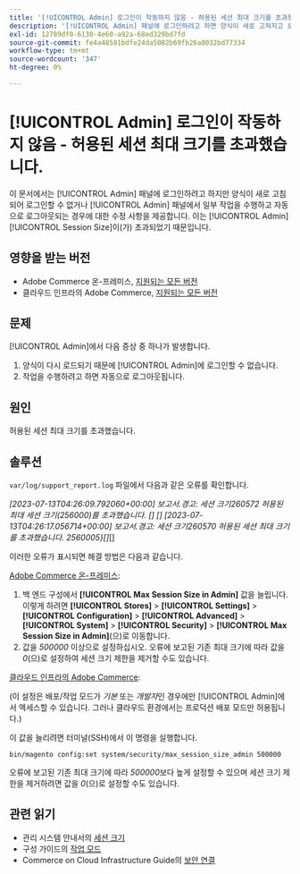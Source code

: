 ```yaml
---
title: '[!UICONTROL Admin] 로그인이 작동하지 않음 - 허용된 세션 최대 크기를 초과했습니다.'
description: '[!UICONTROL Admin] 패널에 로그인하려고 하면 양식이 새로 고쳐지고 로그인할 수 없는 문제를 해결합니다.'
exl-id: 12789df0-6130-4e60-a92a-68ed329bd7fd
source-git-commit: fe4a48581bdfe24da5082b69fb26a8032bd77334
workflow-type: tm+mt
source-wordcount: '347'
ht-degree: 0%

---
```


# [!UICONTROL Admin] 로그인이 작동하지 않음 - 허용된 세션 최대 크기를 초과했습니다.

이 문서에서는 [!UICONTROL Admin] 패널에 로그인하려고 하지만 양식이 새로 고침되어 로그인할 수 없거나 [!UICONTROL Admin] 패널에서 일부 작업을 수행하고 자동으로 로그아웃되는 경우에 대한 수정 사항을 제공합니다.
이는 [!UICONTROL Admin] [!UICONTROL Session Size]이(가) 초과되었기 때문입니다.

## 영향을 받는 버전

* Adobe Commerce 온-프레미스, [지원되는 모든 버전](https://www.adobe.com/content/dam/cc/en/legal/terms/enterprise/pdfs/Adobe-Commerce-Software-Lifecycle-Policy.pdf)
* 클라우드 인프라의 Adobe Commerce, [지원되는 모든 버전](https://www.adobe.com/content/dam/cc/en/legal/terms/enterprise/pdfs/Adobe-Commerce-Software-Lifecycle-Policy.pdf)

## 문제

[!UICONTROL Admin]에서 다음 증상 중 하나가 발생합니다.

1. 양식이 다시 로드되기 때문에 [!UICONTROL Admin]에 로그인할 수 없습니다.
1. 작업을 수행하려고 하면 자동으로 로그아웃됩니다.

## 원인

허용된 세션 최대 크기를 초과했습니다.

## 솔루션

`var/log/support_report.log` 파일에서 다음과 같은 오류를 확인합니다.

*[2023-07-13T04:26:09.792060+00:00] 보고서.경고: 세션 크기260572 허용된 최대 세션 크기(256000)를 초과했습니다. [] []
[2023-07-13T04:26:17.056714+00:00] 보고서.경고: 세션 크기260570 허용된 세션 최대 크기를 초과했습니다. 2560005&rbrace;[]*[]

이러한 오류가 표시되면 해결 방법은 다음과 같습니다.

<u>Adobe Commerce 온-프레미스</u>:
1. 백 엔드 구성에서 **[!UICONTROL Max Session Size in Admin]** 값을 늘립니다. 이렇게 하려면 **[!UICONTROL Stores]** > **[!UICONTROL Settings]** > **[!UICONTROL Configuration]** > **[!UICONTROL Advanced]** > **[!UICONTROL System]** > **[!UICONTROL Security]** > **[!UICONTROL Max Session Size in Admin]**(으)로 이동합니다.
1. 값을 *500000* 이상으로 설정하십시오. 오류에 보고된 기존 최대 크기에 따라 값을 *0*(으)로 설정하여 세션 크기 제한을 제거할 수도 있습니다.

<u>클라우드 인프라의 Adobe Commerce</u>:

(이 설정은 배포/작업 모드가 *기본* 또는 *개발자*&#x200B;인 경우에만 [!UICONTROL Admin]에서 액세스할 수 있습니다. 그러나 클라우드 환경에서는 프로덕션 배포 모드만 허용됩니다.)

이 값을 늘리려면 터미널(SSH)에서 이 명령을 실행합니다.

```ssh
bin/magento config:set system/security/max_session_size_admin 500000
```

오류에 보고된 기존 최대 크기에 따라 *500000*&#x200B;보다 높게 설정할 수 있으며 세션 크기 제한을 제거하려면 값을 *0*(으)로 설정할 수도 있습니다.

## 관련 읽기

* 관리 시스템 안내서의 [세션 크기](https://experienceleague.adobe.com/en/docs/commerce-admin/systems/security/security-session-management#admin-sessions)
* 구성 가이드의 [작업 모드](https://experienceleague.adobe.com/en/docs/commerce-operations/configuration-guide/cli/set-mode)
* Commerce on Cloud Infrastructure Guide의 [보안 연결](https://experienceleague.adobe.com/en/docs/commerce-cloud-service/user-guide/develop/secure-connections)
